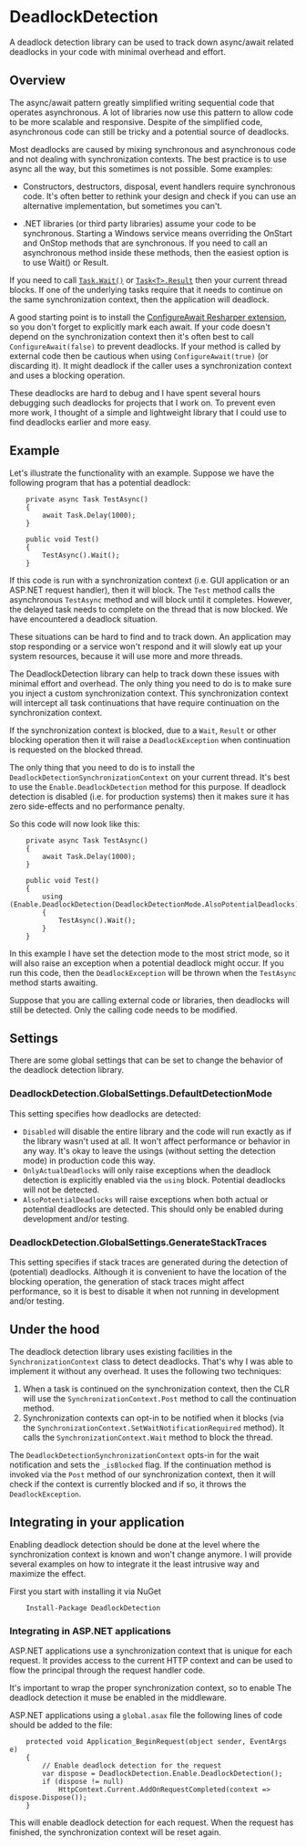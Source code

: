 # DeadlockDetection
A deadlock detection library can be used to track down async/await related
deadlocks in your code with minimal overhead and effort.

## Overview
The async/await pattern greatly simplified writing sequential code that
operates asynchronous. A lot of libraries now use this pattern to allow
code to be more scalable and responsive. Despite of the simplified code,
asynchronous code can still be tricky and a potential source of deadlocks.

Most deadlocks are caused by mixing synchronous and asynchronous code and
not dealing with synchronization contexts. The best practice is to use async
all the way, but this sometimes is not possible. Some examples:

* Constructors, destructors, disposal, event handlers require synchronous
  code. It's often better to rethink your design and check if you can use an
  alternative implementation, but sometimes you can't.

* .NET libraries (or third party libraries) assume your code to be synchronous.
  Starting a Windows service means overriding the OnStart and OnStop methods
  that are synchronous. If you need to call an asynchronous method inside
  these methods, then the easiest option is to use Wait() or Result.

If you need to call [`Task.Wait()`](https://msdn.microsoft.com/en-us/library/system.threading.tasks.task.wait(v=vs.110).aspx)
or [`Task<T>.Result`](https://msdn.microsoft.com/en-us/library/dd321468(v=vs.110).aspx)
then your current thread blocks. If one of the underlying tasks require that it
needs to continue on the same synchronization context, then the application
will deadlock.

A good starting point is to install the [ConfigureAwait Resharper extension](https://github.com/aelij/ConfigureAwaitChecker/),
so you don't forget to explicitly mark each await. If your code doesn't depend
on the synchronization context then it's often best to call
`ConfigureAwait(false)` to prevent deadlocks. If your method is called by external
code then be cautious when using `ConfigureAwait(true)` (or discarding it). It
might deadlock if the caller uses a synchronization context and uses a blocking
operation.

These deadlocks are hard to debug and I have spent several hours debugging
such deadlocks for projects that I work on. To prevent even more work, I thought
of a simple and lightweight library that I could use to find deadlocks earlier
and more easy.

## Example
Let's illustrate the functionality with an example. Suppose we have the
following program that has a potential deadlock:

```
    private async Task TestAsync()
    {
        await Task.Delay(1000);
    }

    public void Test()
    {
        TestAsync().Wait();
    }
```

If this code is run with a synchronization context (i.e. GUI application or an
ASP.NET request handler), then it will block. The `Test` method calls the
asynchronous `TestAsync` method and will block until it completes. However, the
delayed task needs to complete on the thread that is now blocked. We have
encountered a deadlock situation.

These situations can be hard to find and to track down. An application may stop
responding or a service won't respond and it will slowly eat up your system
resources, because it will use more and more threads.

The DeadlockDetection library can help to track down these issues with minimal
effort and overhead. The only thing you need to do is to make sure you inject
a custom synchronization context. This synchronization context will intercept
all task continuations that have require continuation on the synchronization
context.

If the synchronization context is blocked, due to a `Wait`, `Result` or other
blocking operation then it will raise a `DeadlockException` when continuation
is requested on the blocked thread.

The only thing that you need to do is to install the
`DeadlockDetectionSynchronizationContext` on your current thread. It's best
to use the `Enable.DeadlockDetection` method for this purpose. If deadlock
detection is disabled (i.e. for production systems) then it makes sure it
has zero side-effects and no performance penalty.

So this code will now look like this:

```
    private async Task TestAsync()
    {
        await Task.Delay(1000);
    }

    public void Test()
    {
        using (Enable.DeadlockDetection(DeadlockDetectionMode.AlsoPotentialDeadlocks))
        {
            TestAsync().Wait();
        }
    }
```

In this example I have set the detection mode to the most strict mode, so it
will also raise an exception when a potential deadlock might occur. If you run
this code, then the `DeadlockException` will be thrown when the `TestAsync`
method starts awaiting.

Suppose that you are calling external code or libraries, then deadlocks will
still be detected. Only the calling code needs to be modified.

## Settings
There are some global settings that can be set to change the behavior of the
deadlock detection library.

### DeadlockDetection.GlobalSettings.DefaultDetectionMode
This setting specifies how deadlocks are detected:

 * `Disabled` will disable the entire library and the code will run exactly
   as if the library wasn't used at all. It won't affect performance or
   behavior in any way. It's okay to leave the usings (without setting the
   detection mode) in production code this way.
 * `OnlyActualDeadlocks` will only raise exceptions when the deadlock detection
   is explicitly enabled via the `using` block. Potential deadlocks will not be
   detected.
 * `AlsoPotentialDeadlocks` will raise exceptions when both actual or potential
   deadlocks are detected. This should only be enabled during development and/or
   testing.

### DeadlockDetection.GlobalSettings.GenerateStackTraces
This setting specifies if stack traces are generated during the detection of
(potential) deadlocks. Although it is convenient to have the location of the
blocking operation, the generation of stack traces might affect performance,
so it is best to disable it when not running in development and/or testing.

## Under the hood
The deadlock detection library uses existing facilities in the
`SynchronizationContext` class to detect deadlocks. That's why I was able to
implement it without any overhead. It uses the following two techniques:

 1. When a task is continued on the synchronization context, then the CLR
    will use the `SynchronizationContext.Post` method to call the continuation
	method.
 2. Synchronization contexts can opt-in to be notified when it blocks (via
    the `SynchronizationContext.SetWaitNotificationRequired` method). It
	calls the `SynchronizationContext.Wait` method to block the thread.

The `DeadlockDetectionSynchronizationContext` opts-in for the wait notification
and sets the `_isBlocked` flag. If the continuation method is invoked via the
`Post` method of our synchronization context, then it will check if the context
is currently blocked and if so, it throws the `DeadlockException`.

## Integrating in your application
Enabling deadlock detection should be done at the level where the
synchronization context is known and won't change anymore. I will provide
several examples on how to integrate it the least intrusive way and maximize
the effect.

First you start with installing it via NuGet

```
    Install-Package DeadlockDetection
```

### Integrating in ASP.NET applications
ASP.NET applications use a synchronization context that is unique for each
request. It provides access to the current HTTP context and can be used to
flow the principal through the request handler code.

It's important to wrap the proper synchronization context, so to enable The
deadlock detection it muse be enabled in the middleware.

ASP.NET applications using a `global.asax` file the following lines of code
should be added to the file:

```
	protected void Application_BeginRequest(object sender, EventArgs e)
	{
		// Enable deadlock detection for the request
		var dispose = DeadlockDetection.Enable.DeadlockDetection();
		if (dispose != null)
			HttpContext.Current.AddOnRequestCompleted(context => dispose.Dispose());
	}
```
This will enable deadlock detection for each request. When the request has
finished, the synchronization context will be reset again.

